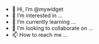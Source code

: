 - 👋 Hi, I’m @mywidget
- 👀 I’m interested in ...
- 🌱 I’m currently learning ...
- 💞️ I’m looking to collaborate on ...
- 📫 How to reach me ...

<!---
mywidget/mywidget is a ✨ special ✨ repository because its `README.md` (this file) appears on your GitHub profile.
You can click the Preview link to take a look at your changes.
--->
